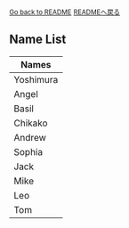 <sub>[Go back to README](../../../README.md)</sub>
<sub>[READMEへ戻る](../../../README.md)</sub>


## Name List

| Names        | 
| ------------ |
| Yoshimura    |
| Angel        |
| Basil        |
| Chikako      |
| Andrew       |
| Sophia       |
| Jack         |
| Mike         |
| Leo          |
| Tom          |
